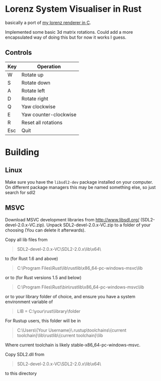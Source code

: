 # Lorenz System Visualiser in Rust

basically a port of [my lorenz renderer in C](https://github.com/deppong/lorenz_c).

Implemented some basic 3d matrix rotations. Could add a more encapsulated way of doing this but for now it works I guess.

## Controls 
Key | Operation
--- | ---
W   | Rotate up
S   | Rotate down
A   | Rotate left
D   | Rotate right
Q   | Yaw clockwise
E   | Yaw counter-clockwise
R   | Reset all rotations 
Esc | Quit

# Building

## Linux

Make sure you have the `libsdl2-dev` package installed on your computer.
On different package managers this may be named something else, so just search for sdl2

## MSVC
Download MSVC development libraries from http://www.libsdl.org/ (SDL2-devel-2.0.x-VC.zip).
Unpack SDL2-devel-2.0.x-VC.zip to a folder of your choosing (You can delete it afterwards).

Copy all lib files from
> SDL2-devel-2.0.x-VC\SDL2-2.0.x\lib\x64\

to (for Rust 1.6 and above)

> C:\Program Files\Rust\lib\rustlib\x86_64-pc-windows-msvc\lib

or to (for Rust versions 1.5 and below)

> C:\Program Files\Rust\bin\rustlib\x86_64-pc-windows-msvc\lib

or to your library folder of choice, and ensure you have a system environment variable of

> LIB = C:\your\rust\library\folder

For Rustup users, this folder will be in

> C:\Users\\{Your Username}\\.rustup\toolchains\\{current toolchain}\lib\rustlib\\{current toolchain}\lib

Where current toolchain is likely stable-x86_64-pc-windows-msvc.

Copy SDL2.dll from

> SDL2-devel-2.0.x-VC\SDL2-2.0.x\lib\x64\

to this directory
